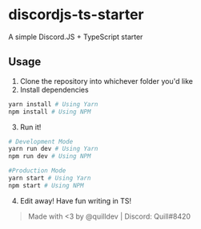 # discordjs-ts-starter
A simple Discord.JS + TypeScript starter

## Usage
1. Clone the repository into whichever folder you'd like
2. Install dependencies
```bash 
yarn install # Using Yarn
npm install # Using NPM 
```
3. Run it!
```bash 
# Development Mode
yarn run dev # Using Yarn
npm run dev # Using NPM 

#Production Mode
yarn start # Using Yarn
npm start # Using NPM 
```
4. Edit away! Have fun writing in TS!

> Made with <3 by @quilldev | Discord: Quill#8420